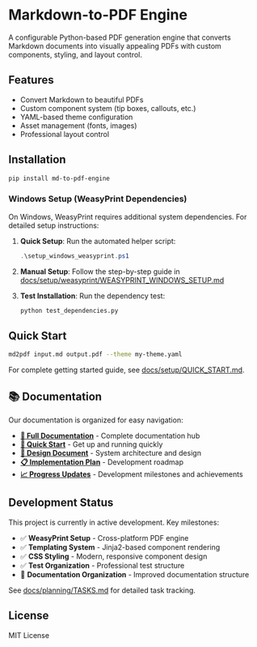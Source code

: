 # Markdown-to-PDF Engine

A configurable Python-based PDF generation engine that converts Markdown documents into visually appealing PDFs with custom components, styling, and layout control.

## Features

- Convert Markdown to beautiful PDFs
- Custom component system (tip boxes, callouts, etc.)
- YAML-based theme configuration
- Asset management (fonts, images)
- Professional layout control

## Installation

```bash
pip install md-to-pdf-engine
```

### Windows Setup (WeasyPrint Dependencies)

On Windows, WeasyPrint requires additional system dependencies. For detailed setup instructions:

1. **Quick Setup**: Run the automated helper script:
   ```powershell
   .\setup_windows_weasyprint.ps1
   ```

2. **Manual Setup**: Follow the step-by-step guide in [docs/setup/weasyprint/WEASYPRINT_WINDOWS_SETUP.md](docs/setup/weasyprint/WEASYPRINT_WINDOWS_SETUP.md)

3. **Test Installation**: Run the dependency test:
   ```bash
   python test_dependencies.py
   ```

## Quick Start

```bash
md2pdf input.md output.pdf --theme my-theme.yaml
```

For complete getting started guide, see [docs/setup/QUICK_START.md](docs/setup/QUICK_START.md).

## 📚 Documentation

Our documentation is organized for easy navigation:

- **[📖 Full Documentation](docs/)** - Complete documentation hub
- **[🚀 Quick Start](docs/setup/QUICK_START.md)** - Get up and running quickly
- **[🎨 Design Document](docs/design/DESIGN_DOCUMENT.md)** - System architecture and design
- **[📋 Implementation Plan](docs/planning/IMPLEMENTATION_PLAN.md)** - Development roadmap
- **[📈 Progress Updates](docs/progress/)** - Development milestones and achievements

## Development Status

This project is currently in active development. Key milestones:

- ✅ **WeasyPrint Setup** - Cross-platform PDF engine
- ✅ **Templating System** - Jinja2-based component rendering  
- ✅ **CSS Styling** - Modern, responsive component design
- ✅ **Test Organization** - Professional test structure
- 🔄 **Documentation Organization** - Improved documentation structure

See [docs/planning/TASKS.md](docs/planning/TASKS.md) for detailed task tracking.

## License

MIT License 